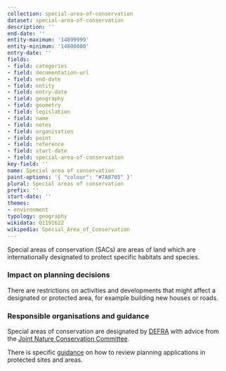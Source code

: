 ```yaml
---
collection: special-area-of-conservation
dataset: special-area-of-conservation
description: ''
end-date: ''
entity-maximum: '14899999'
entity-minimum: '14800000'
entry-date: ''
fields:
- field: categories
- field: documentation-url
- field: end-date
- field: entity
- field: entry-date
- field: geography
- field: geometry
- field: legislation
- field: name
- field: notes
- field: organisation
- field: point
- field: reference
- field: start-date
- field: special-area-of-conservation
key-field: ''
name: Special area of conservation
paint-options: '{ "colour": "#7A8705" }'
plural: Special areas of conservation
prefix: ''
start-date: ''
themes:
- environment
typology: geography
wikidata: Q1191622
wikipedia: Special_Area_of_Conservation
---
```

Special areas of conservation (SACs) are areas of land which are internationally designated to protect specific habitats and species.

### Impact on planning decisions

There are restrictions on activities and developments that might affect a designated or protected area, for example building new houses or roads. 

### Responsible organisations and guidance

Special areas of conservation are designated by [DEFRA](https://www.gov.uk/government/organisations/department-for-environment-food-rural-affairs) with advice from the [Joint Nature Conservation Committee](https://jncc.gov.uk/).

There is specific [guidance](https://www.gov.uk/guidance/protected-sites-and-areas-how-to-review-planning-applications) on how to review planning applications in protected sites and areas.
